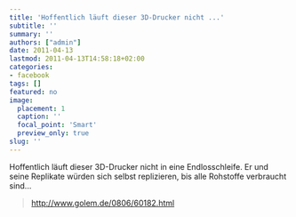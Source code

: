 ```yaml
---
title: 'Hoffentlich läuft dieser 3D-Drucker nicht ...'
subtitle: ''
summary: ''
authors: ["admin"]
date: 2011-04-13
lastmod: 2011-04-13T14:58:18+02:00
categories:
- facebook
tags: []
featured: no
image:
  placement: 1
  caption: ''
  focal_point: 'Smart'
  preview_only: true
slug: ''
---
```

Hoffentlich läuft dieser 3D-Drucker nicht in eine Endlosschleife. Er und seine Replikate würden sich selbst replizieren, bis alle Rohstoffe verbraucht sind...
> http://www.golem.de/0806/60182.html


